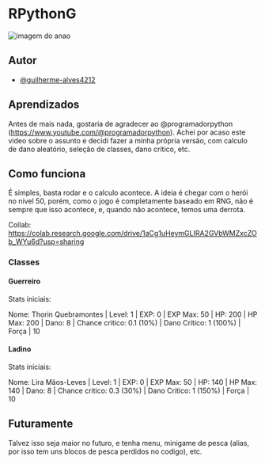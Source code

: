 # RPythonG

![imagem do anao]([https://drive.google.com/file/d/1473WdXqxneukh3PxCwRc8iANPNYBL2Cy/view?usp=sharing](https://c.tenor.com/F5wkm6-PxI4AAAAC/tenor.gif))

## Autor

- [@guilherme-alves4212](www.linkedin.com/in/guilherme-alves-00695b229)


## Aprendizados

Antes de mais nada, gostaria de agradecer ao @programadorpython (https://www.youtube.com/@programadorpython). Achei por acaso este video sobre o assunto e decidi fazer a minha própria versão, com calculo de dano aleatório, seleção de classes, dano critico, etc.


## Como funciona

É simples, basta rodar e o calculo acontece. A ideia é chegar com o herói no nivel 50, porém, como o jogo é completamente baseado em RNG, não é sempre que isso acontece, e, quando não acontece, temos uma derrota.

Collab: https://colab.research.google.com/drive/1aCg1uHeymGLIRA2GVbWMZxcZOb_WYu6d?usp=sharing

### Classes

#### Guerreiro

Stats iniciais:

Nome: Thorin Quebramontes | 
Level: 1 |
EXP: 0 |
EXP Max: 50 | 
HP: 200 |
HP Max: 200 |
Dano: 8 |
Chance critico: 0.1 (10%) |
Dano Critico: 1 (100%) | 
Força | 10

#### Ladino

Stats iniciais:

Nome: Lira Mãos-Leves | 
Level: 1 |
EXP: 0 |
EXP Max: 50 | 
HP: 140 |
HP Max: 140 |
Dano: 8 |
Chance critico: 0.3 (30%) |
Dano Critico: 1 (150%) | 
Força | 10

## Futuramente

Talvez isso seja maior no futuro, e tenha menu, minigame de pesca (alias, por isso tem uns blocos de pesca perdidos no codigo), etc. 

